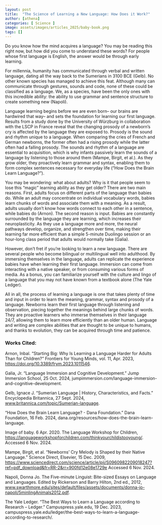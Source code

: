 ```yaml
---
layout: post
title:  "The Science of Learning a New Language: How Does it Work?"
author: [athena]
categories: [ Science ]
image: assets/images/articles_2025/baby-book.png
tags: []
---
```


Do you know how the mind acquires a language? You may be reading this right now, but how did you come to understand these words? For people whose first language is English, the answer would be through early learning.

For millennia, humanity has communicated through verbal and written language, dating all the way back to the Sumerians in 3100 BCE (Gelb). No other known species has managed to achieve this feat. Although many can communicate through gestures, sounds and code, none of these could be classified as a language. We, as a species, have been the only ones with this incredible ability: the ability to use grammar and sentence structure to create something new (Napoli).

Language learning begins before we are even born– our brains are hardwired that way– and sets the foundation for learning our first language. Results from a study done by the University of Würzburg in collaboration with the LSCP in France reveal that the changing prosody of a newborn’s cry is affected by the language they are exposed to. Prosody is the sound and rhythm unique to a language. When comparing the cries of French and German newborns, the former often had a rising prosody while the latter often had a falling prosody. The sounds and rhythm of a language are essential to acquisition, which is why infants passively learn the sounds of a language by listening to those around them (Mampe, Birgit, et al.). As they grow older, they proactively learn grammar and syntax, enabling them to form complex sentences necessary for everyday life (“How Does the Brain Learn Language?”).

You may be wondering: what about adults? Why is it that people seem to lose this “magic” learning ability as they get older? There are two main reasons. First, adults focus on different parts of the language than babies do. While an adult may concentrate on individual vocabulary words, babies learn chunks of words and associate them with a meaning. As a result, adults usually don’t know how words connect to each other in a sentence, while babies do (Arnon). The second reason is input. Babies are constantly surrounded by the language they are learning, which increases their neuroplasticity. As they use a language more and more, the neural pathways develop, organize, and strengthen over time, making their learning far more efficient than a simple 5-minute Duolingo session or an hour-long class period that adults would normally take (Galia).

However, don’t fret if you’re looking to learn a new language. There are several people who become bilingual or multilingual well into adulthood. By immersing themselves in the language, adults can replicate the experience babies have when learning their first language. Immersion can come from interacting with a native speaker, or from consuming various forms of media. As a bonus, you can familiarize yourself with the culture and lingo of a language that you may not have known from a textbook alone (The Yale Ledger).

All in all, the process of learning a language is one that takes plenty of time and input in order to learn the meaning, grammar, syntax and prosody of a language. Newborns learn their first language through listening and observation, piecing together the meanings behind large chunks of words. They are proactive learners who immerse themselves in their language 24/7, allowing them to learn more efficiently than an older human. Language and writing are complex abilities that are thought to be unique to humans, and thanks to evolution, they can be acquired through time and patience.
  

### Works Cited:

Arnon, Inbal. “Starting Big: Why Is Learning a Language Harder for Adults Than for Children?” Frontiers for Young Minds, vol. 11, Apr. 2023, https://doi.org/10.3389/frym.2023.1011546.

Galia, Jr. “Language Immersion and Cognitive Development.” Jump Immersion School, 25 Oct. 2024, jumpimmersion.com/language-immersion-and-cognitive-development.

Gelb, Ignace J. “Sumerian Language | History, Characteristics, and Facts.” Encyclopedia Britannica, 27 Sept. 2024, www.britannica.com/topic/Sumerian-language.

“How Does the Brain Learn Language? - Dana Foundation.” Dana Foundation, 16 Feb. 2024, dana.org/resources/how-does-the-brain-learn-language.

Image of baby. 6 Apr. 2020. The Language Workshop for Children, https://languageworkshopforchildren.com/thinkyourchildistooyoung/. Accessed 6 Nov. 2024. 

Mampe, Birgit, et al. “Newborns’ Cry Melody is Shaped by their Native Language.” Science Direct, Elsevier, 15 Dec. 2009, https://www.sciencedirect.com/science/article/pii/S0960982209018247?ref=pdf_download&fr=RR-2&rr=900fd12e08e1729e Accessed 6 Nov. 2024.

Napoli, Donna Jo. The Five-minute Linguist: Bite-sized Essays on Language and Languages. Edited by Rickerson and Barry Hilton, 2nd ed., 2012, www.swarthmore.edu/sites/default/files/assets/documents/donna-jo-napoli/5minlingAnimals2012.pdf.

The Yale Ledger. “The Best Ways to Learn a Language according to Research – Ledger.” Campuspress.yale.edu, 19 Dec. 2023, campuspress.yale.edu/ledger/the-best-ways-to-learn-a-language-according-to-research/.